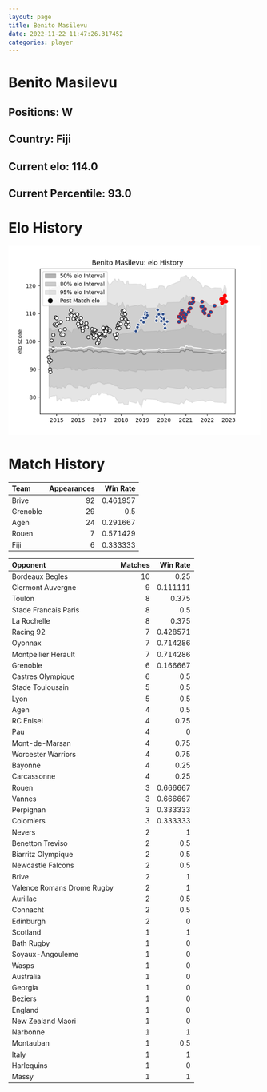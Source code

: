 ```yaml
---  
layout: page  
title: Benito Masilevu  
date: 2022-11-22 11:47:26.317452  
categories: player  
---
```

# Benito Masilevu

## Positions: W

## Country: Fiji

## Current elo: 114.0

## Current Percentile: 93.0

# Elo History


![elo history](history_BenitoMasilevu.png)
# Match History


| Team     |   Appearances |   Win Rate |
|:---------|--------------:|-----------:|
| Brive    |            92 |   0.461957 |
| Grenoble |            29 |   0.5      |
| Agen     |            24 |   0.291667 |
| Rouen    |             7 |   0.571429 |
| Fiji     |             6 |   0.333333 |

| Opponent                   |   Matches |   Win Rate |
|:---------------------------|----------:|-----------:|
| Bordeaux Begles            |        10 |   0.25     |
| Clermont Auvergne          |         9 |   0.111111 |
| Toulon                     |         8 |   0.375    |
| Stade Francais Paris       |         8 |   0.5      |
| La Rochelle                |         8 |   0.375    |
| Racing 92                  |         7 |   0.428571 |
| Oyonnax                    |         7 |   0.714286 |
| Montpellier Herault        |         7 |   0.714286 |
| Grenoble                   |         6 |   0.166667 |
| Castres Olympique          |         6 |   0.5      |
| Stade Toulousain           |         5 |   0.5      |
| Lyon                       |         5 |   0.5      |
| Agen                       |         4 |   0.5      |
| RC Enisei                  |         4 |   0.75     |
| Pau                        |         4 |   0        |
| Mont-de-Marsan             |         4 |   0.75     |
| Worcester Warriors         |         4 |   0.75     |
| Bayonne                    |         4 |   0.25     |
| Carcassonne                |         4 |   0.25     |
| Rouen                      |         3 |   0.666667 |
| Vannes                     |         3 |   0.666667 |
| Perpignan                  |         3 |   0.333333 |
| Colomiers                  |         3 |   0.333333 |
| Nevers                     |         2 |   1        |
| Benetton Treviso           |         2 |   0.5      |
| Biarritz Olympique         |         2 |   0.5      |
| Newcastle Falcons          |         2 |   0.5      |
| Brive                      |         2 |   1        |
| Valence Romans Drome Rugby |         2 |   1        |
| Aurillac                   |         2 |   0.5      |
| Connacht                   |         2 |   0.5      |
| Edinburgh                  |         2 |   0        |
| Scotland                   |         1 |   1        |
| Bath Rugby                 |         1 |   0        |
| Soyaux-Angouleme           |         1 |   0        |
| Wasps                      |         1 |   0        |
| Australia                  |         1 |   0        |
| Georgia                    |         1 |   0        |
| Beziers                    |         1 |   0        |
| England                    |         1 |   0        |
| New Zealand Maori          |         1 |   0        |
| Narbonne                   |         1 |   1        |
| Montauban                  |         1 |   0.5      |
| Italy                      |         1 |   1        |
| Harlequins                 |         1 |   0        |
| Massy                      |         1 |   1        |